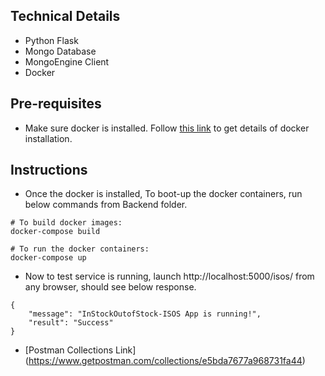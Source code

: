 ## Technical Details
* Python Flask
* Mongo Database
* MongoEngine Client
* Docker

## Pre-requisites
* Make sure docker is installed. Follow [this link](https://docs.docker.com/get-docker/) to get details of docker installation.


## Instructions
* Once the docker is installed, To boot-up the docker containers, run below commands from Backend folder.
```
# To build docker images:
docker-compose build

# To run the docker containers:
docker-compose up
```

* Now to test service is running, launch http://localhost:5000/isos/ from any browser, should see below response.
```
{
    "message": "InStockOutofStock-ISOS App is running!",
    "result": "Success"
}
```

* [Postman Collections Link] (https://www.getpostman.com/collections/e5bda7677a968731fa44)
